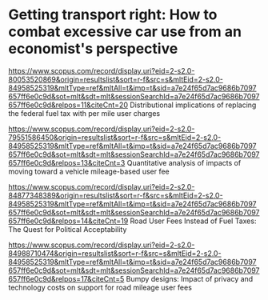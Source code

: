 # Getting transport right: How to combat excessive car use from an economist's perspective

https://www.scopus.com/record/display.uri?eid=2-s2.0-80053520869&origin=resultslist&sort=r-f&src=s&mltEid=2-s2.0-84958525319&mltType=ref&mltAll=t&imp=t&sid=a7e24f65d7ac9686b7097657ff6e0c9d&sot=mlt&sdt=mlt&sessionSearchId=a7e24f65d7ac9686b7097657ff6e0c9d&relpos=11&citeCnt=20 Distributional implications of replacing the federal fuel tax with per mile user charges

https://www.scopus.com/record/display.uri?eid=2-s2.0-79551586450&origin=resultslist&sort=r-f&src=s&mltEid=2-s2.0-84958525319&mltType=ref&mltAll=t&imp=t&sid=a7e24f65d7ac9686b7097657ff6e0c9d&sot=mlt&sdt=mlt&sessionSearchId=a7e24f65d7ac9686b7097657ff6e0c9d&relpos=13&citeCnt=3 Quantitative analysis of impacts of moving toward a vehicle mileage-based user fee

https://www.scopus.com/record/display.uri?eid=2-s2.0-84877348389&origin=resultslist&sort=r-f&src=s&mltEid=2-s2.0-84958525319&mltType=ref&mltAll=t&imp=t&sid=a7e24f65d7ac9686b7097657ff6e0c9d&sot=mlt&sdt=mlt&sessionSearchId=a7e24f65d7ac9686b7097657ff6e0c9d&relpos=14&citeCnt=19 Road User Fees Instead of Fuel Taxes: The Quest for Political Acceptability

https://www.scopus.com/record/display.uri?eid=2-s2.0-84988710474&origin=resultslist&sort=r-f&src=s&mltEid=2-s2.0-84958525319&mltType=ref&mltAll=t&imp=t&sid=a7e24f65d7ac9686b7097657ff6e0c9d&sot=mlt&sdt=mlt&sessionSearchId=a7e24f65d7ac9686b7097657ff6e0c9d&relpos=17&citeCnt=5 Bumpy designs: Impact of privacy and technology costs on support for road mileage user fees
